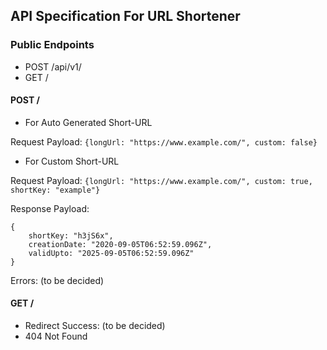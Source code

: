 ## API Specification For URL Shortener

### Public Endpoints

- POST /api/v1/
- GET /<short-url>

#### POST /

- For Auto Generated Short-URL

Request Payload: `{longUrl: "https://www.example.com/", custom: false}`

- For Custom Short-URL

Request Payload: `{longUrl: "https://www.example.com/", custom: true, shortKey: "example"}`

Response Payload: 
```
{
    shortKey: "h3jS6x", 
    creationDate: "2020-09-05T06:52:59.096Z", 
    validUpto: "2025-09-05T06:52:59.096Z"
}
```

Errors: (to be decided)

#### GET /<short-url>

- Redirect Success: (to be decided)
- 404 Not Found


